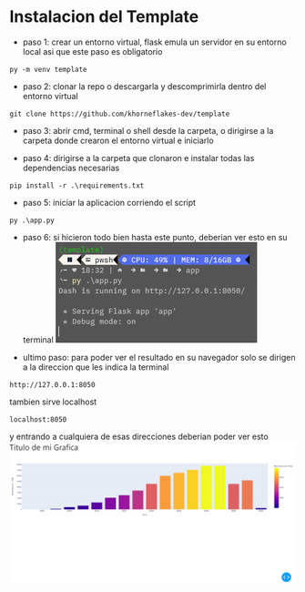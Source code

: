 # Instalacion del Template

- paso 1: crear un entorno virtual, flask emula un servidor en su entorno local asi que este paso es obligatorio

```
py -m venv template
```

- paso 2: clonar la repo o descargarla y descomprimirla dentro del entorno virtual

```
git clone https://github.com/khorneflakes-dev/template
```

- paso 3: abrir cmd, terminal o shell desde la carpeta, o dirigirse a la carpeta donde crearon el entorno virtual e iniciarlo

- paso 4: dirigirse a la carpeta que clonaron e instalar todas las dependencias necesarias
```
pip install -r .\requirements.txt
```
- paso 5: iniciar la aplicacion corriendo el script
```
py .\app.py
```
- paso 6: si hicieron todo bien hasta este punto, deberian ver esto en su terminal
![image](./eg%20server.png)

- ultimo paso: para poder ver el resultado en su navegador solo se dirigen a la direccion que les indica la terminal

```
http://127.0.0.1:8050
```
tambien sirve localhost
```
localhost:8050
```
y entrando a cualquiera de esas direcciones deberian poder ver esto
![image](./eg%20deploy.png)